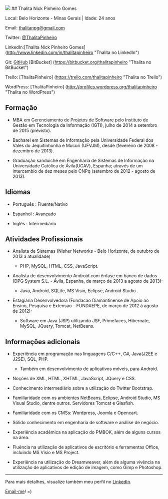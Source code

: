 <img src="http://m.c.lnkd.licdn.com/mpr/mpr/shrink_200_200/p/3/005/03c/322/2aa5154.jpg" />
## Thalita Nick Pinheiro Gomes

Local: Belo Horizonte - Minas Gerais | Idade: 24 anos

Email: thalitanpg@gmail.com


Twitter: [@ThalitaPinheiro](http://twitter.com/ThalitaPinheiro "Thalita no Twitter") 

LinkedIn:[Thalita Nick Pinheiro Gomes] (http://www.linkedin.com/in/thalitapinheiro "Thalita no LinkedIn")

Git: [GitHub](https://github.com/ThalitaPinheiro "Thalita no GitHub") 
	 [BitBucket] (https://bitbucket.org/thalitapinheiro "Thalita no BitBucket")

Trello: [ThalitaPinheiro] (https://trello.com/thalitapinheiro "Thalita no Trello")

WordPress: [ThalitaPinheiro] (http://profiles.wordpress.org/thalitapinheiro "Thalita no WordPress")




## Formação
* MBA em Gerenciamento de Projetos de Software pelo Instituto de Gestão em Tecnologia da Informação (IGTI), julho de 2014 a setembro de 2015 (previsto). 

*  Bacharel em Sistemas de Informação pela Universidade Federal dos Vales do Jequitinhonha e Mucuri (UFVJM), desde (fevereiro de 2008 - dezembro de 2013). 

*  Graduação sanduiche em Engenharia de Sistemas de Informação na Universidade Católica de Ávila(UCAV), Espanha; através de um intercambio de dez meses pelo CNPq (setembro de 2012 - agosto de 2013). 




## Idiomas
*  Português : Fluente/Nativo

*  Espanhol : Avançado

*  Inglês : Intermediário




## Atividades Profissionais
* Analista de Sistemas (Nisher Networks - Belo Horizonte, de outubro de 2013 a atualidade)
	- PHP, MySQL, HTML, CSS, JavaScript.

	
*  Analista de desenvolvimento Android com ênfase em banco de dados (DPG System S.L. - Ávila, Espanha, de março de 
2013 a agosto de 2013): 
	- Java, Android, SQLite, MS Visio, Eclipse, Android Studio .
	

*  Estagiária Desenvolvedora (Fundacao Diamantinense de Apoio ao Ensino, Pesquisa e Extensao – FUNDAEPE, de março de 2012 à agosto de 2012):
	- Software em Java (JSP) utilizando JSF, Primefaces, Hibernate, MySQL, JQuery, Tomcat, NetBeans.




## Informações adicionais
*  Experiência em programação nas linguagens C/C++, C#, Java(J2EE e J2SE), SQL, PHP. 
  	- Também em desenvolvimento de aplicativos móveis, para Android. 

*  Noções de XML, HTML, XHTML, JavaScript, JQuery e CSS. 

*  Conhecimento intermediário sobre a utilização do Twitter Bootstrap.

*  Familiaridade com os ambientes NetBeans, Eclipse, Android Studio, MS Visual Studio, dentre outros. Servidores Tomcat e Glasfish.

*  Familiaridade com os CMSs: Wordpress, Joomla e Opencart.

*  Sólido conhecimento em engenharia de software e análise de negócio.

*  Experiência acadêmica na aplicação do PMBOK, além de alguns cursos na área. 

*  Fluência na utilização de aplicativos de escritório e ferramentas Office, incluindo MS Visio e MS Project.  

*  Experiência na utilização do Dreamweaver, além de alguma vivência na utilização de aplicativos de edição de imagem, como Gimp e Photoshop.



--- 

  
Para mais detalhes, visualize também meu perfil no [LinkedIn](http://www.linkedin.com/in/thalitapinheiro "Thalita no LinkedIn").


[Email-me](https://mail.google.com/mail/u/0/?view=cm&fs=1&tf=1&to=thalitanpg@gmail.com "Enviar email")!    =)

